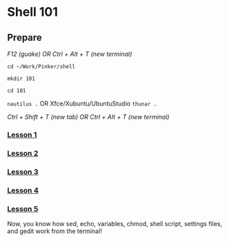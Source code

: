 # Shell 101

## Prepare

*F12 (guake) OR Ctrl + Alt + T (new terminal)*

`cd ~/Work/Pinker/shell`

`mkdir 101`

`cd 101`

`nautilus .` OR Xfce/Xubuntu/UbuntuStudio `thunar .`

*Ctrl + Shift + T (new tab) OR Ctrl + Alt + T (new terminal)*

### [Lesson 1](https://github.com/inkVerb/pinker/blob/master/101-shell/Lesson-01.md)

### [Lesson 2](https://github.com/inkVerb/pinker/blob/master/101-shell/Lesson-02.md)

### [Lesson 3](https://github.com/inkVerb/pinker/blob/master/101-shell/Lesson-03.md)

### [Lesson 4](https://github.com/inkVerb/pinker/blob/master/101-shell/Lesson-04.md)

### [Lesson 5](https://github.com/inkVerb/pinker/blob/master/101-shell/Lesson-05.md)

Now, you know how sed, echo, variables, chmod, shell script, settings files, and gedit work from the terminal!
